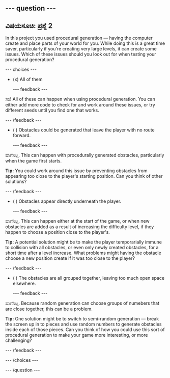 --- question ---
---
ವಿಷಯಸೂಚಿ: ಪ್ರಶ್ನೆ 2
---

In this project you used procedural generation — having the computer create and place parts of your world for you. While doing this is a great time saver, particularly if you're creating very large levels, it can create some issues. Which of these issues should you look out for when testing your procedural generation?

--- choices ---

- (x) All of them

  --- feedback ---

ಸರಿ! All of these can happen when using procedural generation. You can either add more code to check for and work around these issues, or try different seeds until you find one that works.

  --- /feedback ---

- ( ) Obstacles could be generated that leave the player with no route forward.

  --- feedback ---

ಹಾಗೆನಿಲ್ಲ. This can happen with procedurally generated obstacles, particularly when the game first starts.


**Tip:** You could work around this issue by preventing obstacles from appearing too close to the player's starting position. Can you think of other solutions?

  --- /feedback ---

- ( ) Obstacles appear directly underneath the player.

  --- feedback ---

ಹಾಗೆನಿಲ್ಲ. This can happen either at the start of the game, or when new obstacles are added as a result of increasing the difficulty level, if they happen to choose a position close to the player's.


**Tip:** A potential solution might be to make the player temporarially immune to collision with all obstacles, or even only newly created obstacles, for a short time after a level increase. What problems might having the obstacle choose a new position create if it was too close to the player?

  --- /feedback ---

- ( ) The obstacles are all grouped together, leaving too much open space elsewhere.

  --- feedback ---

ಹಾಗೆನಿಲ್ಲ. Because random generation can choose groups of numebers that are close together, this can be a problem.


**Tip:** One solution might be to switch to semi-random generation — break the screen up in to pieces and use random numbers to generate obstacles inside each of those pieces. Can you think of how you could use this sort of procedural generation to make your game more interesting, or more challenging?

  --- /feedback ---

--- /choices ---

--- /question ---
